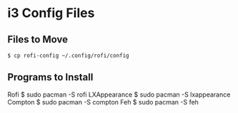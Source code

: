 # i3 Config Files

## Files to Move
    $ cp rofi-config ~/.config/rofi/config

## Programs to Install
Rofi
    $ sudo pacman -S rofi
LXAppearance
    $ sudo pacman -S lxappearance
Compton
    $ sudo pacman -S compton
Feh
    $ sudo pacman -S feh 
